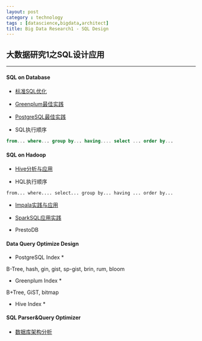 ```yaml
---
layout: post
category : technology
tags : [datascience,bigdata,architect]
title: Big Data Research1 - SQL Design
---
```


## 大数据研究1之SQL设计应用
------------------------------------------------------------

#### SQL on Database

- [标准SQL优化](2017-07-20-sql-best-practice.md)

- [Greenplum最佳实践](2017-05-28-greenplum-best-practice-note.md)

- [PostgreSQL最佳实践](2017-05-30-postgresql-best-practice-note.md)

- SQL执行顺序
```sql
from... where... group by... having.... select ... order by...
```

#### SQL on Hadoop

- [Hive分析与应用](2017-06-08-hive-programing-note.md)

- HQL执行顺序
```hql
from... where.... select... group by... having ... order by...
```

- [Impala实践与应用](2016-12-13-impala-rtolap-practice-note.md)

- [SparkSQL应用实践](2017-06-10-sparksql-programing-note.md)

- PrestoDB

#### Data Query Optimize Design

* PostgreSQL Index *

B-Tree, hash, gin, gist,
sp-gist, brin, rum, bloom

* Greenplum Index *

B+Tree, GiST, bitmap

* Hive Index *

#### SQL Parser&Query Optimizer

- [数据库架构分析](2017-01-22-bigdata-database-architect-research-note.md)

